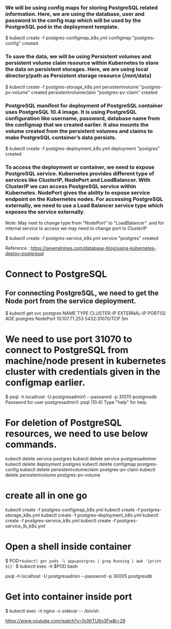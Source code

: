 ### We will be using config maps for storing PostgreSQL related information. Here, we are using the database, user and password in the config map which will be used by the PostgreSQL pod in the deployment template.



$ kubectl create -f postgres-configmap_k8s.yml 
configmap "postgres-config" created


### To save the data, we will be using Persistent volumes and persistent volume claim resource within Kubernetes to store the data on persistent storages. Here, we are using local directory/path as Persistent storage resource (/mnt/data)

$ kubectl create -f postgres-storage_k8s.yml 
persistentvolume "postgres-pv-volume" created
persistentvolumeclaim "postgres-pv-claim" created

### PostgreSQL manifest for deployment of PostgreSQL container uses PostgreSQL 10.4 image. It is using PostgreSQL configuration like username, password, database name from the configmap that we created earlier. It also mounts the volume created from the persistent volumes and claims to make PostgreSQL container’s data persists.

$ kubectl create -f postgres-deployment_k8s.yml 
deployment "postgres" created

### To access the deployment or container, we need to expose PostgreSQL service. Kubernetes provides different type of services like ClusterIP, NodePort and LoadBalancer. With ClusterIP we can access PostgreSQL service within Kubernetes. NodePort gives the ability to expose service endpoint on the Kubernetes nodes. For accessing PostgreSQL externally, we need to use a Load Balancer service type which exposes the service externally.
Note: May neet to change type from "NodePort" to  "LoadBalancer". and for internal service to access we may need to change port to ClusterIP

$ kubectl create -f postgres-service_k8s.yml
service "postgres" created


Reference : https://severalnines.com/database-blog/using-kubernetes-deploy-postgresql

# Connect to PostgreSQL

## For connecting PostgreSQL, we need to get the Node port from the service deployment.

$ kubectl get svc postgres
NAME       TYPE       CLUSTER-IP      EXTERNAL-IP   PORT(S)          AGE
postgres   NodePort   10.107.71.253   <none>        5432:31070/TCP   5m


# We need to use port 31070 to connect to PostgreSQL from machine/node present in kubernetes cluster with credentials given in the configmap earlier.
$ psql -h localhost -U postgresadmin1 --password -p 31070 postgresdb
Password for user postgresadmin1: 
psql (10.4)
Type "help" for help.


  

# For deletion of PostgreSQL resources, we need to use below commands.
kubectl delete service postgres
kubectl delete service postgresadminer
kubectl delete deployment postgres
kubectl delete configmap postgres-config
kubectl delete persistentvolumeclaim postgres-pv-claim
kubectl delete persistentvolume postgres-pv-volume

# create all in one go 
kubectl create -f postgres-configmap_k8s.yml 
kubectl create -f postgres-storage_k8s.yml 
kubectl create -f postgres-deployment_k8s.yml 
kubectl create -f postgres-service_k8s.yml
kubectl create -f postgres-service_lb_k8s.yml



# Open a shell inside container
$ POD=`kubectl get pods -l app=postgres | grep Running | awk '{print $1}'`
$ kubectl exec -it $POD bash


psql -h localhost -U postgresadmin --password -p 30005 postgresdb



# Get into container inside port 
$ kubectl exec -it nginx -c sidecar -- /bin/sh


https://www.youtube.com/watch?v=5cNrTU6o3Fw&t=29


